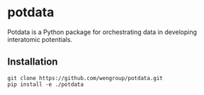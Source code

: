 # potdata

Potdata is a Python package for orchestrating data in developing interatomic potentials.

## Installation

```shell
git clone https://github.com/wengroup/potdata.git
pip install -e ./potdata
```
